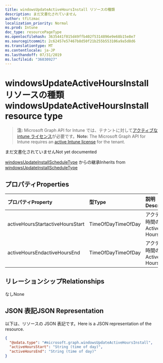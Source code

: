 ```yaml
---
title: windowsUpdateActiveHoursInstall リソースの種類
description: まだ文書化されていません
author: tfitzmac
localization_priority: Normal
ms.prod: Intune
doc_type: resourcePageType
ms.openlocfilehash: 3635441f015d49ffb402f5314896e9e68b15e8e7
ms.sourcegitcommit: 2c62457e57467b8d50f21b255b553106a9a5d8d6
ms.translationtype: MT
ms.contentlocale: ja-JP
ms.lasthandoff: 07/31/2019
ms.locfileid: "36030927"
---
```

# <a name="windowsupdateactivehoursinstall-resource-type"></a><span data-ttu-id="86534-103">windowsUpdateActiveHoursInstall リソースの種類</span><span class="sxs-lookup"><span data-stu-id="86534-103">windowsUpdateActiveHoursInstall resource type</span></span>

> <span data-ttu-id="86534-104">**注:** Microsoft Graph API for Intune では、テナントに対して[アクティブな intune ライセンス](https://go.microsoft.com/fwlink/?linkid=839381)が必要です。</span><span class="sxs-lookup"><span data-stu-id="86534-104">**Note:** The Microsoft Graph API for Intune requires an [active Intune license](https://go.microsoft.com/fwlink/?linkid=839381) for the tenant.</span></span>

<span data-ttu-id="86534-105">まだ文書化されていません</span><span class="sxs-lookup"><span data-stu-id="86534-105">Not yet documented</span></span>


<span data-ttu-id="86534-106">[windowsUpdateInstallScheduleType](../resources/intune-deviceconfig-windowsupdateinstallscheduletype.md) からの継承</span><span class="sxs-lookup"><span data-stu-id="86534-106">Inherits from [windowsUpdateInstallScheduleType](../resources/intune-deviceconfig-windowsupdateinstallscheduletype.md)</span></span>

## <a name="properties"></a><span data-ttu-id="86534-107">プロパティ</span><span class="sxs-lookup"><span data-stu-id="86534-107">Properties</span></span>
|<span data-ttu-id="86534-108">プロパティ</span><span class="sxs-lookup"><span data-stu-id="86534-108">Property</span></span>|<span data-ttu-id="86534-109">型</span><span class="sxs-lookup"><span data-stu-id="86534-109">Type</span></span>|<span data-ttu-id="86534-110">説明</span><span class="sxs-lookup"><span data-stu-id="86534-110">Description</span></span>|
|:---|:---|:---|
|<span data-ttu-id="86534-111">activeHoursStart</span><span class="sxs-lookup"><span data-stu-id="86534-111">activeHoursStart</span></span>|<span data-ttu-id="86534-112">TimeOfDay</span><span class="sxs-lookup"><span data-stu-id="86534-112">TimeOfDay</span></span>|<span data-ttu-id="86534-113">アクティブ時間の開始</span><span class="sxs-lookup"><span data-stu-id="86534-113">Active Hours Start</span></span>|
|<span data-ttu-id="86534-114">activeHoursEnd</span><span class="sxs-lookup"><span data-stu-id="86534-114">activeHoursEnd</span></span>|<span data-ttu-id="86534-115">TimeOfDay</span><span class="sxs-lookup"><span data-stu-id="86534-115">TimeOfDay</span></span>|<span data-ttu-id="86534-116">アクティブ時間の終了</span><span class="sxs-lookup"><span data-stu-id="86534-116">Active Hours End</span></span>|

## <a name="relationships"></a><span data-ttu-id="86534-117">リレーションシップ</span><span class="sxs-lookup"><span data-stu-id="86534-117">Relationships</span></span>
<span data-ttu-id="86534-118">なし</span><span class="sxs-lookup"><span data-stu-id="86534-118">None</span></span>

## <a name="json-representation"></a><span data-ttu-id="86534-119">JSON 表記</span><span class="sxs-lookup"><span data-stu-id="86534-119">JSON Representation</span></span>
<span data-ttu-id="86534-120">以下は、リソースの JSON 表記です。</span><span class="sxs-lookup"><span data-stu-id="86534-120">Here is a JSON representation of the resource.</span></span>
<!-- {
  "blockType": "resource",
  "@odata.type": "microsoft.graph.windowsUpdateActiveHoursInstall"
}
-->
``` json
{
  "@odata.type": "#microsoft.graph.windowsUpdateActiveHoursInstall",
  "activeHoursStart": "String (time of day)",
  "activeHoursEnd": "String (time of day)"
}
```



